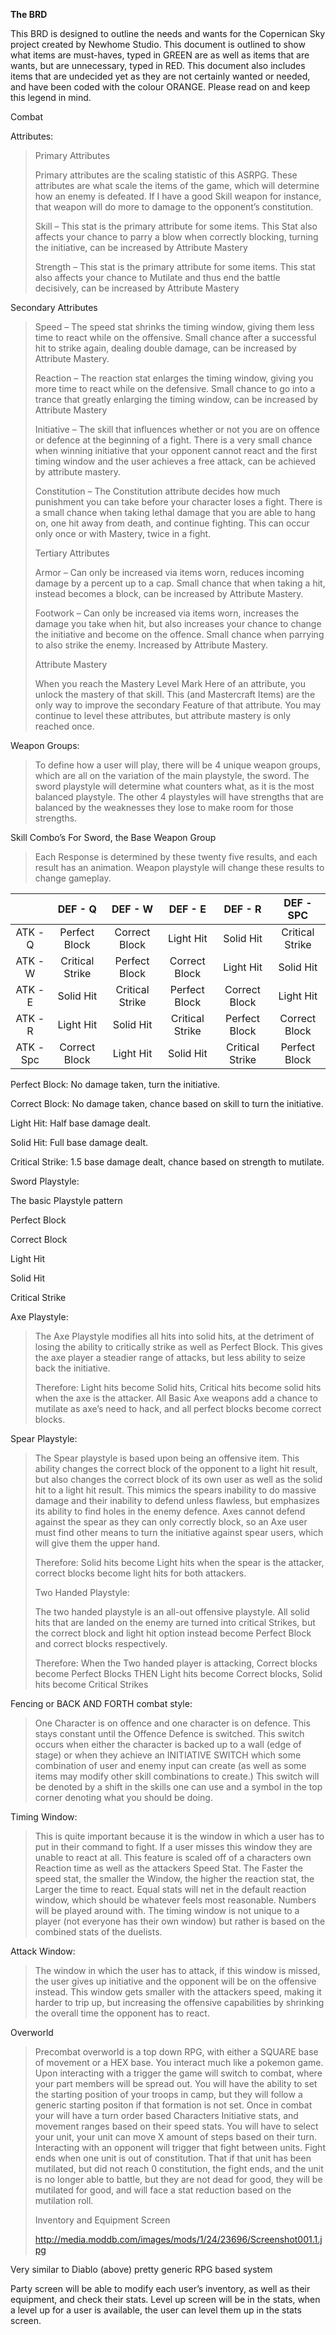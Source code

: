 **The BRD**

This BRD is designed to outline the needs and wants for the Copernican
Sky project created by Newhome Studio. This document is outlined to show
what items are must-haves, typed in GREEN are as well as items that are
wants, but are unnecessary, typed in RED. This document also includes
items that are undecided yet as they are not certainly wanted or needed,
and have been coded with the colour ORANGE. Please read on and keep this
legend in mind.

Combat

Attributes:

> Primary Attributes
>
> Primary attributes are the scaling statistic of this ASRPG. These
> attributes are what scale the items of the game, which will determine
> how an enemy is defeated. If I have a good Skill weapon for instance,
> that weapon will do more to damage to the opponent’s constitution.
>
> Skill – This stat is the primary attribute for some items. This Stat
> also affects your chance to parry a blow when correctly blocking,
> turning the initiative, can be increased by Attribute Mastery
>
> Strength – This stat is the primary attribute for some items. This
> stat also affects your chance to Mutilate and thus end the battle
> decisively, can be increased by Attribute Mastery

Secondary Attributes

> Speed – The speed stat shrinks the timing window, giving them less
> time to react while on the offensive. Small chance after a successful
> hit to strike again, dealing double damage, can be increased by
> Attribute Mastery.
>
> Reaction – The reaction stat enlarges the timing window, giving you
> more time to react while on the defensive. Small chance to go into a
> trance that greatly enlarging the timing window, can be increased by
> Attribute Mastery
>
> Initiative – The skill that influences whether or not you are on
> offence or defence at the beginning of a fight. There is a very small
> chance when winning initiative that your opponent cannot react and the
> first timing window and the user achieves a free attack, can be
> achieved by attribute mastery.
>
> Constitution – The Constitution attribute decides how much punishment
> you can take before your character loses a fight. There is a small
> chance when taking lethal damage that you are able to hang on, one hit
> away from death, and continue fighting. This can occur only once or
> with Mastery, twice in a fight.
>
> Tertiary Attributes
>
> Armor – Can only be increased via items worn, reduces incoming damage
> by a percent up to a cap. Small chance that when taking a hit, instead
> becomes a block, can be increased by Attribute Mastery.
>
> Footwork – Can only be increased via items worn, increases the damage
> you take when hit, but also increases your chance to change the
> initiative and become on the offence. Small chance when parrying to
> also strike the enemy. Increased by Attribute Mastery.
>
> Attribute Mastery
>
> When you reach the Mastery Level Mark Here of an attribute, you unlock
> the mastery of that skill. This (and Mastercraft Items) are the only
> way to improve the secondary Feature of that attribute. You may
> continue to level these attributes, but attribute mastery is only
> reached once.

Weapon Groups:

> To define how a user will play, there will be 4 unique weapon groups,
> which are all on the variation of the main playstyle, the sword. The
> sword playstyle will determine what counters what, as it is the most
> balanced playstyle. The other 4 playstyles will have strengths that
> are balanced by the weaknesses they lose to make room for those
> strengths.

Skill Combo’s For Sword, the Base Weapon Group

> Each Response is determined by these twenty five results, and each
> result has an animation. Weapon playstyle will change these results to
> change gameplay.

|         | DEF - Q | DEF - W | DEF - E | DEF - R | DEF - SPC|
|:-------:|:-------:|:-------:|:-------:|:-------:|:-------:|
|ATK - Q|Perfect Block|Correct Block|Light Hit|Solid Hit|Critical Strike|
|ATK - W|Critical Strike|Perfect Block|Correct Block|Light Hit|Solid Hit|
|ATK - E|Solid Hit|Critical Strike|Perfect Block|Correct Block|Light Hit|
|ATK - R|Light Hit|Solid Hit|Critical Strike|Perfect Block|Correct Block|
|ATK - Spc|Correct Block|Light Hit|Solid Hit|Critical Strike|Perfect Block|

Perfect Block: No damage taken, turn the initiative.

Correct Block: No damage taken, chance based on skill to turn the initiative.

Light Hit: Half base damage dealt.

Solid Hit: Full base damage dealt.

Critical Strike: 1.5 base damage dealt, chance based on strength to mutilate.


Sword Playstyle:

The basic Playstyle pattern

Perfect Block

Correct Block

Light Hit

Solid Hit

Critical Strike

Axe Playstyle:

> The Axe Playstyle modifies all hits into solid hits, at the detriment
> of losing the ability to critically strike as well as Perfect Block.
> This gives the axe player a steadier range of attacks, but less
> ability to seize back the initiative.
>
> Therefore: Light hits become Solid hits, Critical hits become solid
> hits when the axe is the attacker. All Basic Axe weapons add a chance
> to mutilate as axe’s need to hack, and all perfect blocks become
> correct blocks.

Spear Playstyle:

> The Spear playstyle is based upon being an offensive item. This
> ability changes the correct block of the opponent to a light hit
> result, but also changes the correct block of its own user as well as
> the solid hit to a light hit result. This mimics the spears inability
> to do massive damage and their inability to defend unless flawless,
> but emphasizes its ability to find holes in the enemy defence. Axes
> cannot defend against the spear as they can only correctly block, so
> an Axe user must find other means to turn the initiative against spear
> users, which will give them the upper hand.
>
> Therefore: Solid hits become Light hits when the spear is the
> attacker, correct blocks become light hits for both attackers.
>
> Two Handed Playstyle:
>
> The two handed playstyle is an all-out offensive playstyle. All solid
> hits that are landed on the enemy are turned into critical Strikes,
> but the correct block and light hit option instead become Perfect
> Block and correct blocks respectively.
>
> Therefore: When the Two handed player is attacking, Correct blocks
> become Perfect Blocks THEN Light hits become Correct blocks, Solid
> hits become Critical Strikes

Fencing or BACK AND FORTH combat style:

> One Character is on offence and one character is on defence. This
> stays constant until the Offence Defence is switched. This switch
> occurs when either the character is backed up to a wall (edge of
> stage) or when they achieve an INITIATIVE SWITCH which some
> combination of user and enemy input can create (as well as some items
> may modify other skill combinations to create.) This switch will be
> denoted by a shift in the skills one can use and a symbol in the top
> corner denoting what you should be doing.

Timing Window:

> This is quite important because it is the window in which a user has
> to put in their command to fight. If a user misses this window they
> are unable to react at all. This feature is scaled off of a characters
> own Reaction time as well as the attackers Speed Stat. The Faster the
> speed stat, the smaller the Window, the higher the reaction stat, the
> Larger the time to react. Equal stats will net in the default reaction
> window, which should be whatever feels most reasonable. Numbers will
> be played around with. The timing window is not unique to a player
> (not everyone has their own window) but rather is based on the
> combined stats of the duelists.

Attack Window:

> The window in which the user has to attack, if this window is missed,
> the user gives up initiative and the opponent will be on the offensive
> instead. This window gets smaller with the attackers speed, making it
> harder to trip up, but increasing the offensive capabilities by
> shrinking the overall time the opponent has to react.

Overworld

> Precombat overworld is a top down RPG, with either a SQUARE base of
> movement or a HEX base. You interact much like a pokemon game. Upon
> interacting with a trigger the game will switch to combat, where your
> part members will be spread out. You will have the ability to set the
> starting position of your troops in camp, but they will follow a
> generic starting positon if that formation is not set. Once in combat
> your will have a turn order based Characters Initiative stats, and
> movement ranges based on their speed stats. You will have to select
> your unit, your unit can move X amount of steps based on their turn.
> Interacting with an opponent will trigger that fight between units.
> Fight ends when one unit is out of constitution. That if that unit has
> been mutilated, but did not reach 0 constitution, the fight ends, and
> the unit is no longer able to battle, but they are not dead for good,
> they will be mutilated for good, and will face a stat reduction based
> on the mutilation roll.
>
> Inventory and Equipment Screen
> 
> http://media.moddb.com/images/mods/1/24/23696/Screenshot001.1.jpg

Very similar to Diablo (above) pretty generic RPG based system

Party screen will be able to modify each user’s inventory, as well as
their equipment, and check their stats. Level up screen will be in the
stats, when a level up for a user is available, the user can level them
up in the stats screen.



